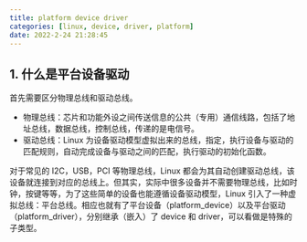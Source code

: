 ```yaml
---
title: platform device driver 
categories: [linux, device, driver, platform]
date: 2022-2-24 21:28:45
---
```


## 1. 什么是平台设备驱动

首先需要区分物理总线和驱动总线。

- 物理总线：芯片和功能外设之间传送信息的公共（专用）通信线路，包括了地址总线，数据总线，控制总线，传递的是电信号。
- 驱动总线：Linux 为设备驱动模型虚拟出来的总线，指定，执行设备与驱动的匹配规则，自动完成设备与驱动之间的匹配，执行驱动的初始化函数。

对于常见的 I2C，USB，PCI 等物理总线，Linux 都会为其自动创建驱动总线，该设备就连接到对应的总线上。但其实，实际中很多设备并不需要物理总线，比如时钟，按键等等，为了这些简单的设备也能遵循设备驱动模型，Linux 引入了一种虚拟总线：平台总线。相应也就有了平台设备（platform_device）以及平台驱动（platform_driver），分别继承（嵌入）了 device 和 driver，可以看做是特殊的子类型。